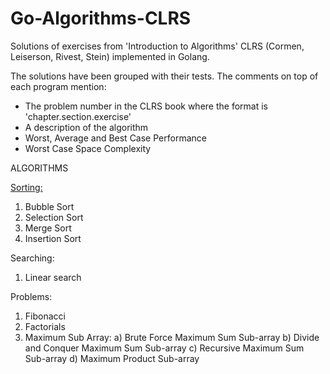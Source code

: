 # Go-Algorithms-CLRS
Solutions of exercises from 'Introduction to Algorithms' CLRS (Cormen, Leiserson, Rivest, Stein) implemented in Golang.

The solutions have been grouped with their tests. The comments on top of each program mention:
- The problem number in the CLRS book where the format is 'chapter.section.exercise' 
- A description of the algorithm 
- Worst, Average and Best Case Performance
- Worst Case Space Complexity

ALGORITHMS

[Sorting:](https://github.com/anupmaraj/Go-Algorithms-CLRS/tree/master/sorting)
1. Bubble Sort 
2. Selection Sort
3. Merge Sort
4. Insertion Sort

Searching: 
1. Linear search

Problems:
1. Fibonacci
2. Factorials
3. Maximum Sub Array:
a) Brute Force Maximum Sum Sub-array
b) Divide and Conquer Maximum Sum Sub-array
c) Recursive Maximum Sum Sub-array
d) Maximum Product Sub-array